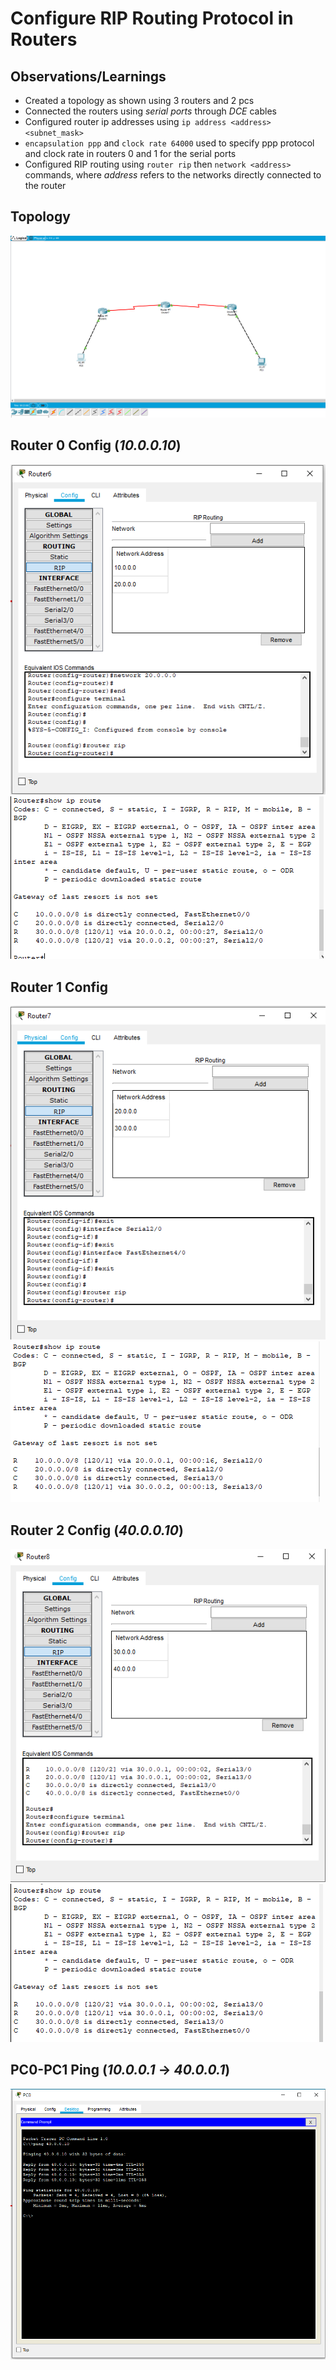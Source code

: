 # Configure RIP Routing Protocol in Routers

## Observations/Learnings
- Created a topology as shown using 3 routers and 2 pcs
- Connected the routers using _serial ports_ through _DCE_ cables 
- Configured router ip addresses using `ip address <address> <subnet_mask>`
- `encapsulation ppp` and `clock rate 64000` used to specify ppp protocol and clock rate in routers 0 and 1 for the serial ports
- Configured RIP routing using `router rip` then `network <address>` commands, where _address_ refers to the networks directly connected to the router

## Topology
![topology](topology.png)

## Router 0 Config (_10.0.0.10_)
![router0config](router0rip.png)
![router0iproute](router0showiproute.png)

## Router 1 Config
![router1config1](router1rip.png)
![router1config2](router1showiproute.png)

## Router 2 Config (_40.0.0.10_)
![router2config](router2rip.png)
![router2iproute](router2showiproute.png)

## PC0-PC1 Ping (_10.0.0.1_ -> _40.0.0.1_)
![pc0pc1ping](pc0topc1ping.png)